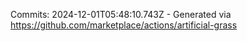 Commits: 2024-12-01T05:48:10.743Z - Generated via https://github.com/marketplace/actions/artificial-grass
<br>
